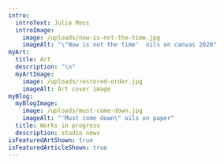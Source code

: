 ```yaml
---
intro:
  introText: Julie Moss
  introImage:
    image: /uploads/now-is-not-the-time.jpg
    imageAlt: "\"Now is not the time'  oils on canvas 2020"
myArt:
  title: Art
  description: "\n"
  myArtImage:
    image: /uploads/restored-order.jpg
    imageAlt: Art cover image
myBlog:
  myBlogImage:
    image: /uploads/must-come-down.jpg
    imageAlt: "'Must come down\" oils on paper"
  title: Works in progress
  description: studio news
isFeaturedArtShown: true
isFeaturedArticleShown: true
---
```

